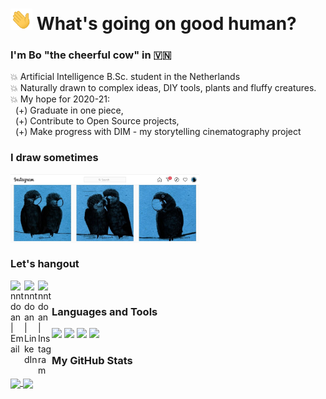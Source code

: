 # <img src="https://github.com/nntdoan/nntdoan/blob/Main/img/wave.gif" width="35px"> What's going on good human? 

### I'm Bo "the cheerful cow" in :vietnam:
💥 Artificial Intelligence B.Sc. student in the Netherlands <br />
💥 Naturally drawn to complex ideas, DIY tools, plants and fluffy creatures. <br />
💥 My hope for 2020-21: <br />
&nbsp; (+) Graduate in one piece, <br />
&nbsp; (+) Contribute to Open Source projects, <br />
&nbsp; (+) Make progress with DIM - my storytelling cinematography project


### I draw sometimes 
<!-- <div style="max-width: 50vw;"> -->
[<img align="center" width="60%" alt="bodhinfinity" src="https://github.com/nntdoan/nntdoan/blob/Main/img/PostedDrawings.jpg" />][instagram]
<!-- </div> -->

### Let's hangout

<!--TOADD [<img align="left" alt="codeSTACKr | YouTube" width="22px" src="https://cdn.jsdelivr.net/npm/simple-icons@v3/icons/youtube.svg" />][youtube] -->
[<img align="left" alt="nntdoan | Email" width="22px" src="https://cdn.jsdelivr.net/npm/simple-icons@v3/icons/gmail.svg" />][email]
[<img align="left" alt="nntdoan | LinkedIn" width="22px" src="https://cdn.jsdelivr.net/npm/simple-icons@v3/icons/linkedin.svg" />][linkedin]
[<img align="left" alt="nntdoan | Instagram" width="22px" src="https://cdn.jsdelivr.net/npm/simple-icons@v3/icons/instagram.svg" />][instagram]

<br />

### Languages and Tools
![](https://img.shields.io/badge/-Python-informational?style=flat&logo=python&logoColor=white&color=000000)
![](https://img.shields.io/badge/-C++-informational?style=flat&logo=c%2B%2B&logoColor=white&color=000000)
![](https://img.shields.io/badge/-VS%20Code-informational?style=flat&logo=visual-studio-code&logoColor=white&color=000000)
![](https://img.shields.io/badge/-MySQL-informational?&style=for-the-badge&logo=mysql&logoColor=white&color=000000)


<!-- Alternative way to to it -->
<!-- <img align="left" alt="Python" src="https://raw.githubusercontent.com/github/explore/80688e429a7d4ef2fca1e82350fe8e3517d3494d/topics/python/python.png" height="20" >  -->
<!-- <img align="left" alt="cpp" src="https://raw.githubusercontent.com/github/explore/80688e429a7d4ef2fca1e82350fe8e3517d3494d/topics/cpp/cpp.png" height="20"> -->
<!-- <img align="left" alt="SQL" width="26px" src="https://raw.githubusercontent.com/github/explore/80688e429a7d4ef2fca1e82350fe8e3517d3494d/topics/sql/sql.png" height="20"/> -->
<!-- <img align="left" alt="HTML5" width="26px" src="https://raw.githubusercontent.com/github/explore/80688e429a7d4ef2fca1e82350fe8e3517d3494d/topics/html/html.png" height="20"/> -->
<!-- <img align="left" alt="CSS3" width="26px" src="https://raw.githubusercontent.com/github/explore/80688e429a7d4ef2fca1e82350fe8e3517d3494d/topics/css/css.png" height="20"/> -->
<!-- <img align="left" alt="Visual Studio Code" width="26px" src="https://raw.githubusercontent.com/github/explore/80688e429a7d4ef2fca1e82350fe8e3517d3494d/topics/visual-studio-code/visual-studio-code.png" height="20"/> -->
<!-- ### 📕 Latest Blog Posts -->
<!-- To add later -->
<!-- BLOG-POST-LIST:END -->

### My GitHub Stats
<div>
<a href="https://github-readme-stats.vercel.app/api?username=nntdoan&count_private=true&show_icons=true&hide=issues,prs&theme=slateorange">
  <img align="center" height="120px" src="https://github-readme-stats.vercel.app/api?username=nntdoan&count_private=true&show_icons=true&hide=issues,prs&theme=slateorange" />
</a>
<a href="https://https://github-readme-stats.vercel.app/api/top-langs/?username=nntdoan&layout=compact&theme=slateorange"> 
  <img align="center" height="120px" src="https://github-readme-stats.vercel.app/api/top-langs/?username=nntdoan&layout=compact&theme=slateorange" />
  
</a>
</div>


<!-- [youtube]: To add later... -->
[email]: mailto:ngoc.n.t.doan@gmail.com
[instagram]: https://www.instagram.com/bodhinfinity/
[linkedin]: https://www.linkedin.com/in/nnt-doan/
